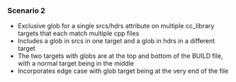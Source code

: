 ### Scenario 2

- Exclusive glob for a single srcs/hdrs attribute on multiple cc_library targets that each match multiple cpp files
- Includes a glob in srcs in one target and a glob in hdrs in a different target
- The two targets with globs are at the top and bottom of the BUILD file, with a normal target being in the middle
- Incorporates edge case with glob target being at the very end of the file
